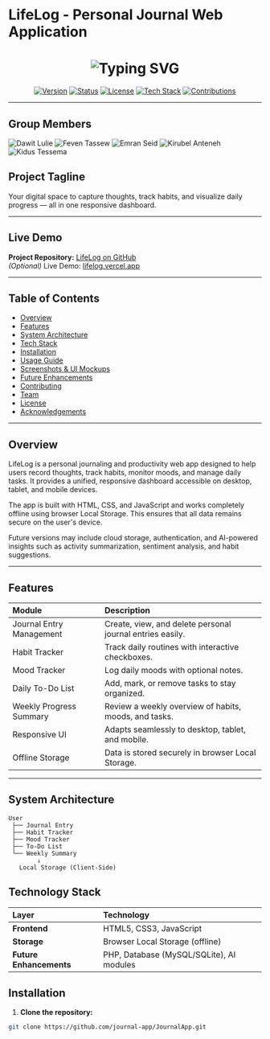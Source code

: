 # LifeLog - Personal Journal Web Application

<h1 align="center">
  <img src="https://readme-typing-svg.demolab.com?font=Arial+Black&size=40&duration=3500&pause=700&color=4CAF50&center=true&vCenter=true&width=800&lines=LifeLog+-+Personal+Journal+Web+Application;Track+Habits+%7C+Journal+Thoughts+%7C+Visualize+Growth" alt="Typing SVG" />
</h1>

<p align="center">
  <a href="https://github.com/journal-app/JournalApp.git"><img src="https://img.shields.io/badge/Version-1.0-blue.svg" alt="Version"></a>
  <a href="#"><img src="https://img.shields.io/badge/Status-Active-success.svg" alt="Status"></a>
  <a href="#"><img src="https://img.shields.io/badge/License-MIT-green.svg" alt="License"></a>
  <a href="#"><img src="https://img.shields.io/badge/Made%20with-HTML%2C%20CSS%2C%20JS-orange.svg" alt="Tech Stack"></a>
  <a href="#"><img src="https://img.shields.io/badge/Contributions-Welcome-lightblue.svg" alt="Contributions"></a>
</p>

---

##  Group Members

![Dawit Lulie](https://readme-typing-svg.demolab.com?font=Fira+Code&size=30&pause=0&color=1E90FF&width=400&height=50&lines=Dawit+Lulie)
![Feven Tassew](https://readme-typing-svg.demolab.com?font=Fira+Code&size=30&pause=0&color=32CD32&width=400&height=50&lines=Feven+Tassew)
![Emran Seid](https://readme-typing-svg.demolab.com?font=Fira+Code&size=30&pause=0&color=FF8C00&width=400&height=50&lines=Emran+Seid)
![Kirubel Anteneh](https://readme-typing-svg.demolab.com?font=Fira+Code&size=30&pause=0&color=8A2BE2&width=400&height=50&lines=Kirubel+Anteneh)
![Kidus Tessema](https://readme-typing-svg.demolab.com?font=Fira+Code&size=30&pause=0&color=FF1493&width=400&height=50&lines=Kidus+Tessema)



## Project Tagline
Your digital space to capture thoughts, track habits, and visualize daily progress — all in one responsive dashboard.

---

## Live Demo  
**Project Repository:** [LifeLog on GitHub](https://github.com/journal-app/JournalApp.git)  
*(Optional)* Live Demo: [lifelog.vercel.app](https://lifelog.vercel.app)

---

## Table of Contents  
- [Overview](#overview)  
- [Features](#features)  
- [System Architecture](#system-architecture)  
- [Tech Stack](#tech-stack)  
- [Installation](#installation)  
- [Usage Guide](#usage-guide)  
- [Screenshots & UI Mockups](#screenshots--ui-mockups)  
- [Future Enhancements](#future-enhancements)  
- [Contributing](#contributing)  
- [Team](#team)  
- [License](#license)  
- [Acknowledgements](#acknowledgements)

---

## Overview  

LifeLog is a personal journaling and productivity web app designed to help users record thoughts, track habits, monitor moods, and manage daily tasks. It provides a unified, responsive dashboard accessible on desktop, tablet, and mobile devices.  

The app is built with HTML, CSS, and JavaScript and works completely offline using browser Local Storage. This ensures that all data remains secure on the user's device.  

Future versions may include cloud storage, authentication, and AI-powered insights such as activity summarization, sentiment analysis, and habit suggestions.

---

## Features  

| Module | Description |
|:--|:--|
| Journal Entry Management | Create, view, and delete personal journal entries easily. |
| Habit Tracker | Track daily routines with interactive checkboxes. |
| Mood Tracker | Log daily moods with optional notes. |
| Daily To-Do List | Add, mark, or remove tasks to stay organized. |
| Weekly Progress Summary | Review a weekly overview of habits, moods, and tasks. |
| Responsive UI | Adapts seamlessly to desktop, tablet, and mobile. |
| Offline Storage | Data is stored securely in browser Local Storage. |

---

## System Architecture  

```plaintext
User
 ├── Journal Entry
 ├── Habit Tracker
 ├── Mood Tracker
 ├── To-Do List
 └── Weekly Summary
        ↓
   Local Storage (Client-Side)
```

## Technology Stack

| **Layer**             | **Technology**                           |
| :-------------------- | :--------------------------------------- |
| **Frontend**          | HTML5, CSS3, JavaScript                  |
| **Storage**           | Browser Local Storage (offline)          |
| **Future Enhancements** | PHP, Database (MySQL/SQLite), AI modules |

## Installation

1. **Clone the repository:**

```bash
git clone https://github.com/journal-app/JournalApp.git


